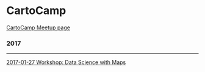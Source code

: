 # CartoCamp

[CartoCamp Meetup page](https://www.meetup.com/CartoCamp/)

### 2017

---

[2017-01-27 Workshop: Data Science with Maps](https://www.meetup.com/CartoCamp/events/236668763/)
